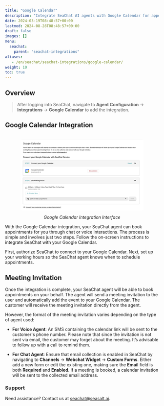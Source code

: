 ```yaml
---
title: "Google Calendar"
description: "Integrate SeaChat AI agents with Google Calendar for appointment booking. Manage your meetings via chat or voice."
date: 2024-03-19T08:48:57+00:00
lastmod: 2024-08-28T08:48:57+00:00
draft: false
images: []
menu:
  seachat:
    parent: "seachat-integrations"
aliases:
   - /en/seachat/seachat-integrations/google-calendar/
weight: 10
toc: true
---
```


## Overview
> After logging into SeaChat, navigate to **Agent Configuration** -> **Integrations** -> **Google Calendar** to add the integration.

## Google Calendar Integration

<br/>
<center>
  <a href="/images/seachat-integrations/google-calendar/en/google-calendar-ui.png" style="height: 200px; width: 100%; height: 100%;display: flex; justify-content: center; align-items: center; overflow: hidden;" target="_blank">
<img width="80%" style="border-radius: 0.4rem; cursor: zoom-in;" src="/images/seachat-integrations/google-calendar/en/google-calendar-ui.png" alt="">
</a>

*Google Calendar Integration Interface*
</center>

With the Google Calendar integration, your SeaChat agent can book appointments for you through chat or voice interactions. The process is simple and involves just two steps. Follow the on-screen instructions to integrate SeaChat with your Google Calendar.

First, authorize SeaChat to connect to your Google Calendar. Next, set up your working hours so the SeaChat agent knows when to schedule appointments.

## Meeting Invitation

Once the integration is complete, your SeaChat agent will be able to book appointments on your behalf. The agent will send a meeting invitation to the user and automatically add the event to your Google Calendar. The customer will receive the meeting invitation directly from the agent.

However, the format of the meeting invitation varies depending on the type of agent used:

- **For Voice Agent**: An SMS containing the calendar link will be sent to the customer's phone number. Please note that since the invitation is not sent via email, the customer may forget about the meeting. It’s advisable to follow up with a call to remind them.

- **For Chat Agent**: Ensure that email collection is enabled in SeaChat by navigating to **Channels** → **Webchat Widget** → **Custom Forms**. Either add a new form or edit the existing one, making sure the **Email** field is both **Required** and **Enabled**. If a meeting is booked, a calendar invitation will be sent to the collected email address.

### Support
Need assistance? Contact us at [seachat@seasalt.ai](mailto:seachat@seasalt.ai).

 
 